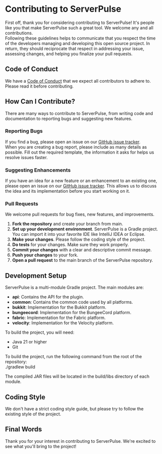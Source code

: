 # **Contributing to ServerPulse**

First off, thank you for considering contributing to ServerPulse! It's people like you that make ServerPulse such a great tool. We welcome any and all contributions.  
Following these guidelines helps to communicate that you respect the time of the developers managing and developing this open source project. In return, they should reciprocate that respect in addressing your issue, assessing changes, and helping you finalize your pull requests.

## **Code of Conduct**

We have a [Code of Conduct](https://github.com/renvins/serverpulse/blob/master/CODE_OF_CONDUCT.md) that we expect all contributors to adhere to. Please read it before contributing.

## **How Can I Contribute?**

There are many ways to contribute to ServerPulse, from writing code and documentation to reporting bugs and suggesting new features.

### **Reporting Bugs**

If you find a bug, please open an issue on our [GitHub issue tracker](https://github.com/renvins/serverpulse/issues).  
When you are creating a bug report, please include as many details as possible. Fill out the required template, the information it asks for helps us resolve issues faster.

### **Suggesting Enhancements**

If you have an idea for a new feature or an enhancement to an existing one, please open an issue on our [GitHub issue tracker](https://www.google.com/search?q=https://github.com/Renvins/ServerPulse/issues). This allows us to discuss the idea and its implementation before you start working on it.

### **Pull Requests**

We welcome pull requests for bug fixes, new features, and improvements.

1. **Fork the repository** and create your branch from main.  
2. **Set up your development environment**. ServerPulse is a Gradle project. You can import it into your favorite IDE like IntelliJ IDEA or Eclipse.  
3. **Make your changes**. Please follow the coding style of the project.  
4. **Do tests** for your changes. Make sure they work properly.
5. **Commit your changes** with a clear and descriptive commit message.  
6. **Push your changes** to your fork.  
7. **Open a pull request** to the main branch of the ServerPulse repository.

## **Development Setup**

ServerPulse is a multi-module Gradle project. The main modules are:

* **api**: Contains the API for the plugin.  
* **common**: Contains the common code used by all platforms.  
* **bukkit**: Implementation for the Bukkit platform.  
* **bungeecord**: Implementation for the BungeeCord platform.  
* **fabric**: Implementation for the Fabric platform.  
* **velocity**: Implementation for the Velocity platform.

To build the project, you will need:

* Java 21 or higher  
* Git

To build the project, run the following command from the root of the repository:  
./gradlew build

The compiled JAR files will be located in the build/libs directory of each module.

## **Coding Style**

We don't have a strict coding style guide, but please try to follow the existing style of the project.

## **Final Words**

Thank you for your interest in contributing to ServerPulse. We're excited to see what you'll bring to the project\!
